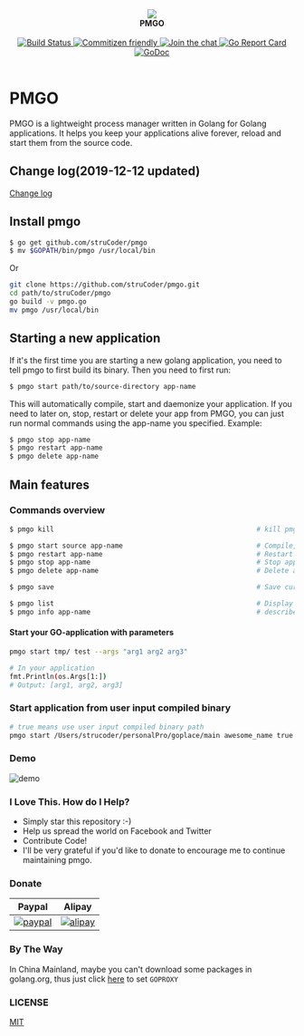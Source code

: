 <div align="center">
<a>
   <img src="https://i.loli.net/2018/12/06/5c08b9a294c29.png">
</a>
<br/>
<b>PMGO</b>
<br/><br/>
<a href="https://circleci.com/gh/struCoder/pmgo">
<img src="https://circleci.com/gh/struCoder/pmgo.svg?&style=shield&circle-token=0fa8ccfc85928edc54a0d7d848cbc784e31813ff" alt="Build Status">
</a>

<a href="http://commitizen.github.io/cz-cli">
  <img src="https://img.shields.io/badge/commitizen-friendly-brightgreen.svg" alt="Commitizen friendly" />
</a>

<a href="https://gitter.im/getpmgo/Lobby?utm_source=badge&utm_medium=badge&utm_campaign=pr-badge&utm_content=badge">
  <img src="https://badges.gitter.im/getpmgo/Lobby.svg" alt="Join the chat" />
</a>

<a href="https://goreportcard.com/report/github.com/struCoder/pmgo">
  <img src="https://goreportcard.com/badge/github.com/struCoder/pmgo" alt="Go Report Card" />
</a>

<a href="https://godoc.org/github.com/struCoder/pmgo">
  <img src="https://godoc.org/github.com/struCoder/pmgo?status.svg" alt="GoDoc" />
</a>
<br/><br/>
</div>


# PMGO 
PMGO is a lightweight process manager written in Golang for Golang applications. It helps you keep your applications alive forever, reload and start them from the source code.



## Change log(2019-12-12 updated)

[Change log](./changelog.md)


## Install pmgo

```bash
$ go get github.com/struCoder/pmgo
$ mv $GOPATH/bin/pmgo /usr/local/bin
```

Or
```bash
git clone https://github.com/struCoder/pmgo.git
cd path/to/struCoder/pmgo
go build -v pmgo.go
mv pmgo /usr/local/bin
```


## Starting a new application
If it's the first time you are starting a new golang application, you need to tell pmgo to first build its binary. Then you need to first run:
```bash
$ pmgo start path/to/source-directory app-name
```

This will automatically compile, start and daemonize your application. If you need to later on, stop, restart or delete your app from PMGO, you can just run normal commands using the app-name you specified. Example:
```bash
$ pmgo stop app-name
$ pmgo restart app-name
$ pmgo delete app-name
```

## Main features

### Commands overview

```bash
$ pmgo kill                                                  # kill pmgo daemon process

$ pmgo start source app-name                                 # Compile, start, daemonize and auto  restart application.
$ pmgo restart app-name                                      # Restart a previously saved process
$ pmgo stop app-name                                         # Stop application.
$ pmgo delete app-name                                       # Delete application forever.

$ pmgo save                                                  # Save current process list

$ pmgo list                                                  # Display status for each app.
$ pmgo info app-name                                         # describe importance parameters of a process name
```

#### Start your GO-application with parameters
```bash
pmgo start tmp/ test --args "arg1 arg2 arg3"

# In your application
fmt.Println(os.Args[1:])
# Output: [arg1, arg2, arg3]
```


### Start application from user input compiled binary

```bash
# true means use user input compiled binary path
pmgo start /Users/strucoder/personalPro/goplace/main awesome_name true --args="arg1 arg2 arg3"
```

### Demo
![demo](https://i.loli.net/2018/12/06/5c08bbd407b35.png)

### I Love This. How do I Help?

- Simply star this repository :-)
- Help us spread the world on Facebook and Twitter
- Contribute Code!
- I'll be very grateful if you'd like to donate to encourage me to continue maintaining pmgo.

### Donate

|      **Paypal**       |        **Alipay**         |
| :------------------------: | :------------------------: |
| [![paypal](https://img.shields.io/badge/Donate-PayPal-green.svg)](https://www.paypal.me/strucoder) | [![alipay](https://img.shields.io/badge/Donate-alipay-blue.svg)](https://i.loli.net/2018/11/29/5bff95e2d29df.png) |

### By The Way
In China Mainland, maybe you can't download some packages in golang.org, thus just click [here](https://goproxy.io/zh/) to set `GOPROXY`
### LICENSE

[MIT](https://github.com/struCoder/pmgo/blob/master/LICENSE)
